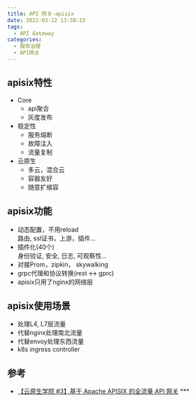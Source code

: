 ```yaml
---
title: API 网关-apisix
date: 2022-03-22 13:58:23
tags:
  - API Gateway
categories: 
  - 服务治理
  - API网关    
---
```


<p></p>
<!-- more -->

## apisix特性
+ Core
  + api聚合
  + 灰度发布
+ 稳定性
  + 服务熔断
  + 故障注入
  + 流量复制
+ 云原生
  + 多云，混合云
  + 容器友好
  + 随意扩缩容

## apisix功能
+ 动态配置，不用reload  
  路由, ssl证书，上游，插件...  
+ 插件化(40个)  
  身份验证, 安全, 日志, 可观察性...  
+ 对接Prom，zipkin， skywalking
+ grpc代理和协议转换(rest <-> gprc)
+ apisix只用了nginx的网络层

## apisix使用场景

+ 处理L4, L7层流量
+ 代替nginx处理南北流量
+ 代替envoy处理东西流量
+ k8s ingress controller

## 参考
+ [【云原生学院 #3】基于 Apache APISIX 的全流量 API 网关](https://www.bilibili.com/video/BV1Gt4y1q7qC?vd_source=f6e8c1128f9f264c5ab8d9411a644036) ***
